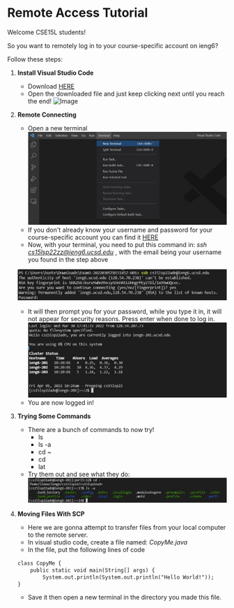 # Remote Access Tutorial

Welcome CSE15L students!

So you want to remotely log in to your course-specific account on ieng6?

Follow these steps:

1. **Install Visual Studio Code**
    - Download [HERE](https://code.visualstudio.com/download)
    - Open the downloaded file and just keep clicking next until you reach the end!
    ![Image](https://blogs.sap.com/wp-content/uploads/2020/06/07_Successfull-Installation-1.png)

2. **Remote Connecting**
    - Open a new terminal
    ![Image](report1.jpg)
    - If you don't already know your username and password for your course-specific account you can find it [HERE](https://sdacs.ucsd.edu/~icc/index.php)
    - Now, with your terminal, you need to put this command in: *ssh cs15lsp22zz@ieng6.ucsd.edu* , with the email being your username you found in the step above
    
    ![Image](ssh.jpg)
    - It will then prompt you for your password, while you type it  in, it will not appear for security reasons. Press enter when done to log in.
    ![Image](ssh2.jpg)
    - You are now logged in!
    
3. **Trying Some Commands**
    - There are a bunch of commands to now try! 
        - ls 
        - ls -a 
        - cd ~
        - cd
        - lat
    - Try them out and see what they do:
    ![Image](ssh3.jpg)

4. **Moving Files With SCP**
    - Here we are gonna attempt to transfer files from your local computer to the remote server.
    - In visual studio code, create a file named: *CopyMe.java*
    - In the file, put the following lines of code
    ```
    class CopyMe {
        public static void main(String[] args) {
            System.out.println(System.out.println("Hello World!"));
    }
    ```
    - Save it then open a new terminal in the directory you made this file.

